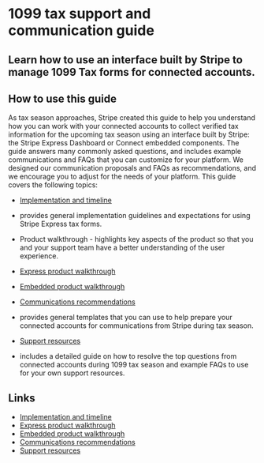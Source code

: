 # 1099 tax support and communication guide

## Learn how to use an interface built by Stripe to manage 1099 Tax forms for connected accounts.

## How to use this guide

As tax season approaches, Stripe created this guide to help you understand how
you can work with your connected accounts to collect verified tax information
for the upcoming tax season using an interface built by Stripe: the Stripe
Express Dashboard or Connect embedded components. The guide answers many
commonly asked questions, and includes example communications and FAQs that you
can customize for your platform. We designed our communication proposals and
FAQs as recommendations, and we encourage you to adjust for the needs of your
platform. This guide covers the following topics:

- [Implementation and
timeline](https://docs.stripe.com/connect/platform-express-dashboard-taxes-implementation)
- provides general implementation guidelines and expectations for using Stripe
Express tax forms.
- Product walkthrough - highlights key aspects of the product so that you and
your support team have a better understanding of the user experience.

- [Express product
walkthrough](https://docs.stripe.com/connect/platform-express-dashboard-taxes-walkthrough)
- [Embedded product
walkthrough](https://docs.stripe.com/connect/platform-embedded-taxes-walkthrough)
- [Communications
recommendations](https://docs.stripe.com/connect/platform-express-dashboard-taxes-communication)
- provides general templates that you can use to help prepare your connected
accounts for communications from Stripe during tax season.
- [Support
resources](https://docs.stripe.com/connect/platform-express-dashboard-taxes-faqs)
- includes a detailed guide on how to resolve the top questions from connected
accounts during 1099 tax season and example FAQs to use for your own support
resources.

## Links

- [Implementation and
timeline](https://docs.stripe.com/connect/platform-express-dashboard-taxes-implementation)
- [Express product
walkthrough](https://docs.stripe.com/connect/platform-express-dashboard-taxes-walkthrough)
- [Embedded product
walkthrough](https://docs.stripe.com/connect/platform-embedded-taxes-walkthrough)
- [Communications
recommendations](https://docs.stripe.com/connect/platform-express-dashboard-taxes-communication)
- [Support
resources](https://docs.stripe.com/connect/platform-express-dashboard-taxes-faqs)
